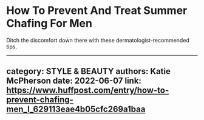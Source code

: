 # How To Prevent And Treat Summer Chafing For Men

Ditch the discomfort down there with these dermatologist-recommended tips.

---
category: STYLE & BEAUTY
authors: Katie McPherson
date: 2022-06-07
link: https://www.huffpost.com/entry/how-to-prevent-chafing-men_l_629113eae4b05cfc269a1baa
---

